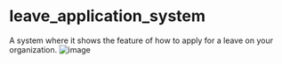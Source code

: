 # leave_application_system
A system where it shows the feature of how to apply for a leave on your organization.
![image](https://user-images.githubusercontent.com/89449035/167435415-6a1522bb-27d1-4d6a-9c6d-e093c72ad8d2.png)
